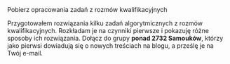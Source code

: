 <div class="notice--success text-center">
  <span class="c_almost-header">Pobierz opracowania zadań z rozmów kwalifikacyjnych</span>
  
  Przygotowałem rozwiązania kilku zadań algorytmicznych z rozmów kwalifikacyjnych. Rozkładam je na czynniki pierwsze i pokazuję różne sposoby ich rozwiązania. Dołącz do grupy **ponad 2732 Samouków**, którzy jako pierwsi dowiadują się o nowych treściach na blogu, a prześlę je na Twój e-mail. 
  
  <script type="text/javascript" src="https://static.mailerlite.com/data/webforms/698960/m0b4d5.js?v2"></script>
</div>

